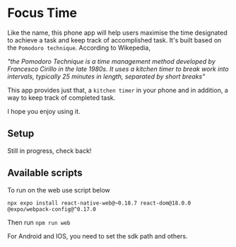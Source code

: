 # Focus Time

Like the name, this phone app will help users maximise the time designated to achieve a task and keep track of accomplished task. It's built based on the `Pomodoro technique`. According to Wikepedia,

_"the Pomodoro Technique is a time management method developed by Francesco Cirillo in the late 1980s. It uses a kitchen timer to break work into intervals, typically 25 minutes in length, separated by short breaks"_

This app provides just that, a `kitchen timer` in your phone and in addition, a way to keep track of completed task.

I hope you enjoy using it.

## Setup

Still in progress, check back!

## Available scripts

To run on the web use script below

```shell
npx expo install react-native-web@~0.18.7 react-dom@18.0.0 @expo/webpack-config@^0.17.0
```

Then run `npm run web`

For Android and IOS, you need to set the sdk path and others.
